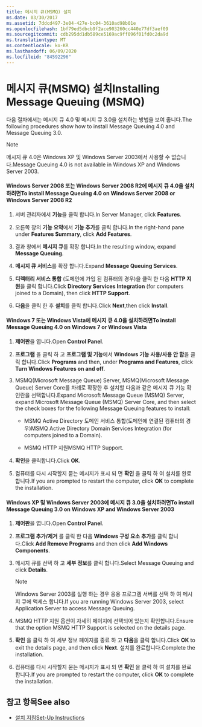 ```yaml
---
title: 메시지 큐(MSMQ) 설치
ms.date: 03/30/2017
ms.assetid: 7ddcd497-3e04-427e-bc04-3610ad98b01e
ms.openlocfilehash: 1bf79ed5dbcb9f2ace903260cc440e77df3aef09
ms.sourcegitcommit: cdb295dd1db589ce5169ac9ff096f01fd0c2da9d
ms.translationtype: MT
ms.contentlocale: ko-KR
ms.lasthandoff: 06/09/2020
ms.locfileid: "84592296"
---
```

# <a name="installing-message-queuing-msmq"></a><span data-ttu-id="3ee9f-102">메시지 큐(MSMQ) 설치</span><span class="sxs-lookup"><span data-stu-id="3ee9f-102">Installing Message Queuing (MSMQ)</span></span>
<span data-ttu-id="3ee9f-103">다음 절차에서는 메시지 큐 4.0 및 메시지 큐 3.0을 설치하는 방법을 보여 줍니다.</span><span class="sxs-lookup"><span data-stu-id="3ee9f-103">The following procedures show how to install Message Queuing 4.0 and Message Queuing 3.0.</span></span>  
  
> [!NOTE]
> <span data-ttu-id="3ee9f-104">메시지 큐 4.0은 Windows XP 및 Windows Server 2003에서 사용할 수 없습니다.</span><span class="sxs-lookup"><span data-stu-id="3ee9f-104">Message Queuing 4.0 is not available in Windows XP and Windows Server 2003.</span></span>  
  
#### <a name="to-install-message-queuing-40-on-windows-server-2008-or-windows-server-2008-r2"></a><span data-ttu-id="3ee9f-105">Windows Server 2008 또는 Windows Server 2008 R2에 메시지 큐 4.0을 설치하려면</span><span class="sxs-lookup"><span data-stu-id="3ee9f-105">To install Message Queuing 4.0 on Windows Server 2008 or Windows Server 2008 R2</span></span>  
  
1. <span data-ttu-id="3ee9f-106">서버 관리자에서 **기능**을 클릭 합니다.</span><span class="sxs-lookup"><span data-stu-id="3ee9f-106">In Server Manager, click **Features**.</span></span>  
  
2. <span data-ttu-id="3ee9f-107">오른쪽 창의 **기능 요약**에서 **기능 추가**를 클릭 합니다.</span><span class="sxs-lookup"><span data-stu-id="3ee9f-107">In the right-hand pane under **Features Summary**, click **Add Features**.</span></span>  
  
3. <span data-ttu-id="3ee9f-108">결과 창에서 **메시지 큐**를 확장 합니다.</span><span class="sxs-lookup"><span data-stu-id="3ee9f-108">In the resulting window, expand **Message Queuing**.</span></span>  
  
4. <span data-ttu-id="3ee9f-109">**메시지 큐 서비스**를 확장 합니다.</span><span class="sxs-lookup"><span data-stu-id="3ee9f-109">Expand **Message Queuing Services**.</span></span>  
  
5. <span data-ttu-id="3ee9f-110">**디렉터리 서비스 통합** (도메인에 가입 된 컴퓨터의 경우)을 클릭 한 다음 **HTTP 지원**을 클릭 합니다.</span><span class="sxs-lookup"><span data-stu-id="3ee9f-110">Click **Directory Services Integration** (for computers joined to a Domain), then click **HTTP Support**.</span></span>  
  
6. <span data-ttu-id="3ee9f-111">**다음**을 클릭 한 후 **설치**를 클릭 합니다.</span><span class="sxs-lookup"><span data-stu-id="3ee9f-111">Click **Next**,then click **Install**.</span></span>  
  
#### <a name="to-install-message-queuing-40-on-windows-7-or-windows-vista"></a><span data-ttu-id="3ee9f-112">Windows 7 또는 Windows Vista에 메시지 큐 4.0을 설치하려면</span><span class="sxs-lookup"><span data-stu-id="3ee9f-112">To install Message Queuing 4.0 on Windows 7 or Windows Vista</span></span>  
  
1. <span data-ttu-id="3ee9f-113">**제어판**을 엽니다.</span><span class="sxs-lookup"><span data-stu-id="3ee9f-113">Open **Control Panel**.</span></span>  
  
2. <span data-ttu-id="3ee9f-114">**프로그램** 을 클릭 하 고 **프로그램 및 기능**에서 **Windows 기능 사용/사용 안 함**을 클릭 합니다.</span><span class="sxs-lookup"><span data-stu-id="3ee9f-114">Click **Programs** and then, under **Programs and Features**, click **Turn Windows Features on and off**.</span></span>  
  
3. <span data-ttu-id="3ee9f-115">MSMQ(Microsoft Message Queue) Server, MSMQ(Microsoft Message Queue) Server Core를 차례로 확장한 후 설치할 다음과 같은 메시지 큐 기능 확인란을 선택합니다.</span><span class="sxs-lookup"><span data-stu-id="3ee9f-115">Expand Microsoft Message Queue (MSMQ) Server, expand Microsoft Message Queue (MSMQ) Server Core, and then select the check boxes for the following Message Queuing features to install:</span></span>  
  
    - <span data-ttu-id="3ee9f-116">MSMQ Active Directory 도메인 서비스 통합(도메인에 연결된 컴퓨터의 경우)</span><span class="sxs-lookup"><span data-stu-id="3ee9f-116">MSMQ Active Directory Domain Services Integration (for computers joined to a Domain).</span></span>  
  
    - <span data-ttu-id="3ee9f-117">MSMQ HTTP 지원</span><span class="sxs-lookup"><span data-stu-id="3ee9f-117">MSMQ HTTP Support.</span></span>  
  
4. <span data-ttu-id="3ee9f-118">**확인**을 클릭합니다.</span><span class="sxs-lookup"><span data-stu-id="3ee9f-118">Click **OK**.</span></span>  
  
5. <span data-ttu-id="3ee9f-119">컴퓨터를 다시 시작할지 묻는 메시지가 표시 되 면 **확인** 을 클릭 하 여 설치를 완료 합니다.</span><span class="sxs-lookup"><span data-stu-id="3ee9f-119">If you are prompted to restart the computer, click **OK** to complete the installation.</span></span>  
  
#### <a name="to-install-message-queuing-30-on-windows-xp-and-windows-server-2003"></a><span data-ttu-id="3ee9f-120">Windows XP 및 Windows Server 2003에 메시지 큐 3.0을 설치하려면</span><span class="sxs-lookup"><span data-stu-id="3ee9f-120">To install Message Queuing 3.0 on Windows XP and Windows Server 2003</span></span>  
  
1. <span data-ttu-id="3ee9f-121">**제어판**을 엽니다.</span><span class="sxs-lookup"><span data-stu-id="3ee9f-121">Open **Control Panel**.</span></span>  
  
2. <span data-ttu-id="3ee9f-122">**프로그램 추가/제거** 를 클릭 한 다음 **Windows 구성 요소 추가**를 클릭 합니다.</span><span class="sxs-lookup"><span data-stu-id="3ee9f-122">Click **Add Remove Programs** and then click **Add Windows Components**.</span></span>  
  
3. <span data-ttu-id="3ee9f-123">메시지 큐를 선택 하 고 **세부 정보**를 클릭 합니다.</span><span class="sxs-lookup"><span data-stu-id="3ee9f-123">Select Message Queuing and click **Details**.</span></span>  
  
    > [!NOTE]
    > <span data-ttu-id="3ee9f-124">Windows Server 2003를 실행 하는 경우 응용 프로그램 서버를 선택 하 여 메시지 큐에 액세스 합니다.</span><span class="sxs-lookup"><span data-stu-id="3ee9f-124">If you are running Windows Server 2003, select Application Server to access Message Queuing.</span></span>  
  
4. <span data-ttu-id="3ee9f-125">MSMQ HTTP 지원 옵션이 자세히 페이지에 선택되어 있는지 확인합니다.</span><span class="sxs-lookup"><span data-stu-id="3ee9f-125">Ensure that the option MSMQ HTTP Support is selected on the details page.</span></span>  
  
5. <span data-ttu-id="3ee9f-126">**확인** 을 클릭 하 여 세부 정보 페이지를 종료 하 고 **다음**을 클릭 합니다.</span><span class="sxs-lookup"><span data-stu-id="3ee9f-126">Click **OK** to exit the details page, and then click **Next**.</span></span> <span data-ttu-id="3ee9f-127">설치를 완료합니다.</span><span class="sxs-lookup"><span data-stu-id="3ee9f-127">Complete the installation.</span></span>  
  
6. <span data-ttu-id="3ee9f-128">컴퓨터를 다시 시작할지 묻는 메시지가 표시 되 면 **확인** 을 클릭 하 여 설치를 완료 합니다.</span><span class="sxs-lookup"><span data-stu-id="3ee9f-128">If you are prompted to restart the computer, click **OK** to complete the installation.</span></span>  
  
## <a name="see-also"></a><span data-ttu-id="3ee9f-129">참고 항목</span><span class="sxs-lookup"><span data-stu-id="3ee9f-129">See also</span></span>

- [<span data-ttu-id="3ee9f-130">설치 지침</span><span class="sxs-lookup"><span data-stu-id="3ee9f-130">Set-Up Instructions</span></span>](set-up-instructions.md)
